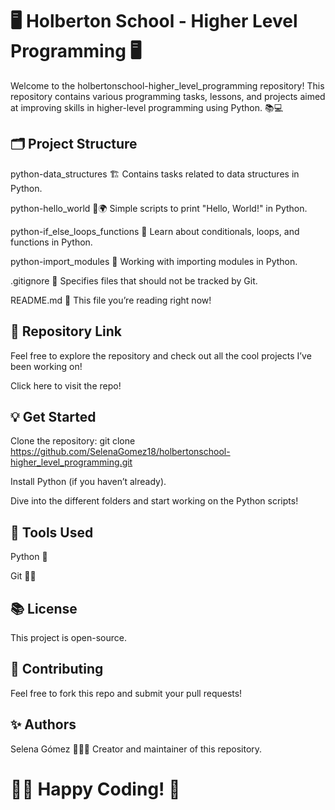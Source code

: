 # 🖥️ Holberton School - Higher Level Programming 🖥️

Welcome to the holbertonschool-higher_level_programming repository! This repository contains various programming tasks, lessons, and projects aimed at improving skills in higher-level programming using Python. 📚💻

## 🗂️ Project Structure

python-data_structures 🏗️
Contains tasks related to data structures in Python.

python-hello_world 👋🌍
Simple scripts to print "Hello, World!" in Python.

python-if_else_loops_functions 🔄
Learn about conditionals, loops, and functions in Python.

python-import_modules 🔌
Working with importing modules in Python.

.gitignore 🚫
Specifies files that should not be tracked by Git.

README.md 📖
This file you’re reading right now!

## 🚀 Repository Link

Feel free to explore the repository and check out all the cool projects I’ve been working on!

Click here to visit the repo!

## 💡 Get Started

Clone the repository:
git clone https://github.com/SelenaGomez18/holbertonschool-higher_level_programming.git

Install Python (if you haven’t already).

Dive into the different folders and start working on the Python scripts!

## 🔧 Tools Used

Python 🐍

Git 🧑‍💻

## 📚 License

This project is open-source.

## 🔄 Contributing

Feel free to fork this repo and submit your pull requests!

## ✨ Authors

Selena Gómez 👩‍💻🎤
Creator and maintainer of this repository.

# 👨‍💻 Happy Coding! 🎉
